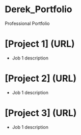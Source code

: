 # Derek_Portfolio
Professional Portfolio

# [Project 1] (URL)
* Job 1 description


# [Project 2] (URL)
* Job 1 description


# [Project 3] (URL)
* Job 1 description

